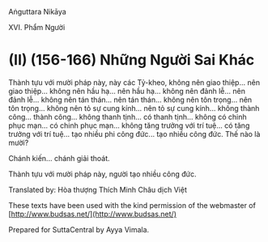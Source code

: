 Aṅguttara Nikāya

XVI. Phẩm Người

# (II) (156-166) Những Người Sai Khác

Thành tựu với mười pháp này, này các Tỷ-kheo, không nên giao thiệp... nên giao thiệp... không nên hầu hạ... nên hầu hạ... không nên đảnh lễ... nên đảnh lễ... không nên tán thán... nên tán thán... không nên tôn trọng... nên tôn trọng... không nên tỏ sự cung kính... nên tỏ sự cung kính... không thành công... thành công... không thanh tịnh... có thanh tịnh... không có chinh phục mạn... có chinh phục mạn... không tăng trưởng với trí tuệ... có tăng trưởng với trí tuệ... tạo nhiều phi công đức... tạo nhiều công đức. Thế nào là mười?

Chánh kiến... chánh giải thoát.

Thành tựu với mười pháp này, người tạo nhiều công đức.

Translated by: Hòa thượng Thích Minh Châu dịch Việt

These texts have been used with the kind permission of the webmaster of [http://www.budsas.net/](http://www.budsas.net/)

Prepared for SuttaCentral by Ayya Vimala.
